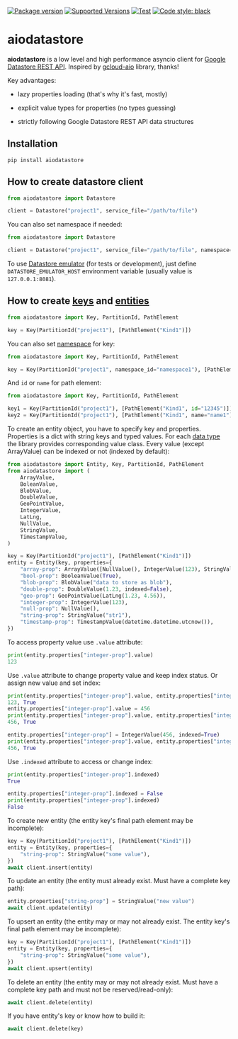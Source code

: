 [![Package version](https://badge.fury.io/py/aiodatastore.svg)](https://pypi.org/project/aiodatastore/)
[![Supported Versions](https://img.shields.io/pypi/pyversions/aiodatastore.svg)](https://pypi.org/project/aiodatastore)
[![Test](https://github.com/umax/aiodatastore/actions/workflows/test.yml/badge.svg)](https://github.com/umax/aiodatastore/actions/workflows/test.yml)
[![Code style: black](https://img.shields.io/badge/code%20style-black-000000.svg)](https://github.com/psf/black)

# aiodatastore

__aiodatastore__ is a low level and high performance asyncio client for [Google Datastore REST API](https://cloud.google.com/datastore/docs/reference/data/rest). Inspired by [gcloud-aio](https://github.com/talkiq/gcloud-aio/blob/master/datastore) library, thanks!

Key advantages:

- lazy properties loading (that's why it's fast, mostly)

- explicit value types for properties (no types guessing)

- strictly following Google Datastore REST API data structures


## Installation

```
pip install aiodatastore
```

## How to create datastore client

```python
from aiodatastore import Datastore

client = Datastore("project1", service_file="/path/to/file")
```

You can also set namespace if needed:

```python
from aiodatastore import Datastore

client = Datastore("project1", service_file="/path/to/file", namespace="namespace1")
```

To use [Datastore emulator](https://cloud.google.com/datastore/docs/tools/datastore-emulator) (for tests or development), just define `DATASTORE_EMULATOR_HOST` environment variable (usually value is `127.0.0.1:8081`).

## How to create [keys](https://cloud.google.com/datastore/docs/reference/data/rest/Shared.Types/Value#Key) and [entities](https://cloud.google.com/datastore/docs/reference/data/rest/Shared.Types/Value#entity)

```python
from aiodatastore import Key, PartitionId, PathElement

key = Key(PartitionId("project1"), [PathElement("Kind1")])
```

You can also set [namespace](https://cloud.google.com/datastore/docs/concepts/multitenancy) for key:
```python
from aiodatastore import Key, PartitionId, PathElement

key = Key(PartitionId("project1", namespace_id="namespace1"), [PathElement("Kind1")])
```

And `id` or `name` for path element:
```python
from aiodatastore import Key, PartitionId, PathElement

key1 = Key(PartitionId("project1"), [PathElement("Kind1", id="12345")])
key2 = Key(PartitionId("project1"), [PathElement("Kind1", name="name1")])
```

To create an entity object, you have to specify key and properties. Properties is a dict with string keys and typed values. For each [data type](https://cloud.google.com/datastore/docs/reference/data/rest/Shared.Types/Value) the library provides corresponding value class. Every value (except ArrayValue) can be indexed or not (indexed by default):
```python
from aiodatastore import Entity, Key, PartitionId, PathElement
from aiodatastore import (
    ArrayValue,
    BoleanValue,
    BlobValue,
    DoubleValue,
    GeoPointValue,
    IntegerValue,
    LatLng,
    NullValue,
    StringValue,
    TimestampValue,
)

key = Key(PartitionId("project1"), [PathElement("Kind1")])
entity = Entity(key, properties={
    "array-prop": ArrayValue([NullValue(), IntegerValue(123), StringValue("str1")]),
    "bool-prop": BooleanValue(True),
    "blob-prop": BlobValue("data to store as blob"),
    "double-prop": DoubleValue(1.23, indexed=False),
    "geo-prop": GeoPointValue(LatLng(1.23, 4.56)),
    "integer-prop": IntegerValue(123),
    "null-prop": NullValue(),
    "string-prop": StringValue("str1"),
    "timestamp-prop": TimestampValue(datetime.datetime.utcnow()),
})
```

To access property value use `.value` attribute:
```python
print(entity.properties["integer-prop"].value)
123
```

Use `.value` attribute to change property value and keep index status. Or assign new value and set index:
```python
print(entity.properties["integer-prop"].value, entity.properties["integer-prop"].indexed)
123, True
entity.properties["integer-prop"].value = 456
print(entity.properties["integer-prop"].value, entity.properties["integer-prop"].indexed)
456, True

entity.properties["integer-prop"] = IntegerValue(456, indexed=True)
print(entity.properties["integer-prop"].value, entity.properties["integer-prop"].indexed)
456, True
```

Use `.indexed` attribute to access or change index:
```python
print(entity.properties["integer-prop"].indexed)
True

entity.properties["integer-prop"].indexed = False
print(entity.properties["integer-prop"].indexed)
False
```

To create new entity (the entity key's final path element may be incomplete):
```python
key = Key(PartitionId("project1"), [PathElement("Kind1")])
entity = Entity(key, properties={
    "string-prop": StringValue("some value"),
})
await client.insert(entity)
```

To update an entity (the entity must already exist. Must have a complete key path):
```python
entity.properties["string-prop"] = StringValue("new value")
await client.update(entity)
```

To upsert an entity (the entity may or may not already exist. The entity key's final path element may be incomplete):
```python
key = Key(PartitionId("project1"), [PathElement("Kind1")])
entity = Entity(key, properties={
    "string-prop": StringValue("some value"),
})
await client.upsert(entity)
```

To delete an entity (the entity may or may not already exist. Must have a complete key path and must not be reserved/read-only):
```python
await client.delete(entity)
```

If you have entity's key or know how to build it:
```python
await client.delete(key)
````
